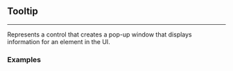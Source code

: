 ## Tooltip

----

Represents a control that creates a pop-up window that displays information for an element in the UI.

### Examples

